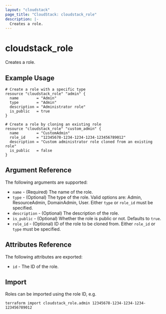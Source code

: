 ```yaml
---
layout: "cloudstack"
page_title: "CloudStack: cloudstack_role"
description: |-
  Creates a role.
---
```


# cloudstack_role

Creates a role.

## Example Usage

```hcl
# Create a role with a specific type
resource "cloudstack_role" "admin" {
  name        = "Admin"
  type        = "Admin"
  description = "Administrator role"
  is_public   = true
}

# Create a role by cloning an existing role
resource "cloudstack_role" "custom_admin" {
  name        = "CustomAdmin"
  role_id     = "12345678-1234-1234-1234-123456789012"
  description = "Custom administrator role cloned from an existing role"
  is_public   = false
}
```

## Argument Reference

The following arguments are supported:

* `name` - (Required) The name of the role.
* `type` - (Optional) The type of the role. Valid options are: Admin, ResourceAdmin, DomainAdmin, User. Either `type` or `role_id` must be specified.
* `description` - (Optional) The description of the role.
* `is_public` - (Optional) Whether the role is public or not. Defaults to `true`.
* `role_id` - (Optional) ID of the role to be cloned from. Either `role_id` or `type` must be specified.

## Attributes Reference

The following attributes are exported:

* `id` - The ID of the role.

## Import

Roles can be imported using the role ID, e.g.

```
terraform import cloudstack_role.admin 12345678-1234-1234-1234-123456789012
